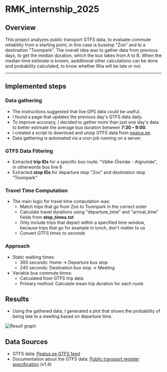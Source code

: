# RMK_internship_2025

## Overview

This project analyzes public transport GTFS data, to evaluate commute reliability from a starting point, in this case is busstop "Zoo" and to a destination "Toompark".
The overall idea was to gather data from previous days, to get the median duration, which the bus takes from A to B.
When the median time estimate is known, aadditional other calculations can be done and probability calculated, to know whether Rita will be late or not.


---

## Implemented steps

### Data gathering

- The instructions suggested that live GPS data could be useful.
- I found a page that updates the previous day's GTFS data daily.
- To improve accuracy, I decided to gather more than just one day's data to better estimate the average bus duration between **7:30 – 9:00**.
- I created a script to download and unzip GTFS data from [peatus.ee](https://peatus.ee/gtfs/).
- Data gathering is automated via a cron job running on a server.


### GTFS Data Filtering

- Extracted **trip IDs** for a specific bus route: "Väike-Õismäe - Aigrumäe", in otherwords bus line 8
- Extracted **stop IDs** for departure stop "Zoo" and destination stop "Toompark"


### Travel Time Computation

- The main logic for travel time computation was: 
    - Match trips that go from Zoo to Toompark in the correct order
    - Calculate travel durations using "departure_time" and "arrival_time" fields from **stop_times.txt**
    - Only include trips that depart within a specified time window, because trips that go for example in lunch, don't matter to us
    - Convert GTFS times to seconds
  



### Approach

- Static walking times:
  - 300 seconds: Home → Departure bus stop
  - 240 seconds: Destination bus stop → Meeting
- Variable bus commute times:
  - Calculated from GTFS trip data
  - Primary method: Calculate mean trip duration for each route

## Results

- Using the gathered data, I generated a plot that shows the probability of being late to a meeting based on departure time.
  
![Result graph](../images/Graph.png)

## Data Sources

* GTFS data: [Peatus.ee GTFS feed](https://peatus.ee/gtfs/)
* Documentation about the GTFS data: [Public transport register specification](https://www.agri.ee/sites/default/files/documents/2023-07/%C3%BChistranspordiregister-avaandmed-spetsifikatsioon-v1_4.pdf) (v1.4)